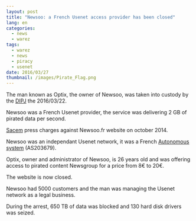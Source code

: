 ```yaml
---
layout: post
title: "Newsoo: a French Usenet access provider has been closed"
lang: en
categories:
  - news
  - warez
tags:
  - warez
  - news
  - piracy
  - usenet
date: 2016/03/27
thumbnail: /images/Pirate_Flag.png
---
```

The man known as Optix, the owner of Newsoo, was taken into custody by the [DIPJ](https://en.wikipedia.org/wiki/Central_Directorate_of_the_Judicial_Police) the 2016/03/22.

Newsoo was a French Usenet provider, the service was delivering 2 GB of pirated data per second.

[Sacem](https://www.sacem.fr/) press charges against Newsoo.fr website on october 2014.

Newsoo was an independant Usenet network, it was a French [Autonomous system](https://en.wikipedia.org/wiki/Autonomous_system_%28Internet%29) (AS203679).

Optix, owner and administrator of Newsoo, is 26 years old and was offering access to pirated content Newsgroup for a price from 8€ to 20€.

The website is now closed.

Newsoo had 5000 customers and the man was managing the Usenet network as a legal business.

During the arrest, 650 TB of data was blocked and 130 hard disk drivers was seized.
